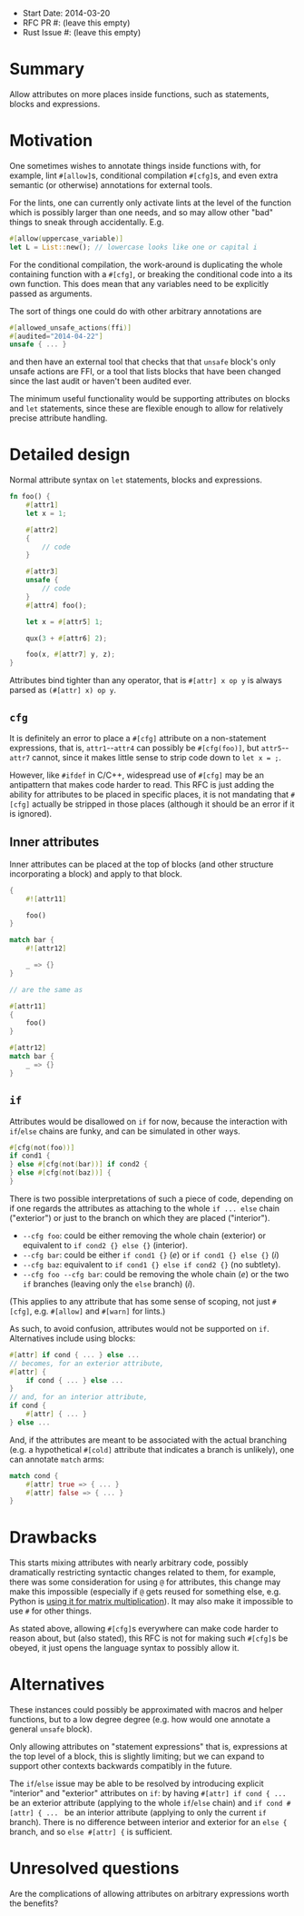 - Start Date: 2014-03-20
- RFC PR #: (leave this empty)
- Rust Issue #: (leave this empty)

# Summary

Allow attributes on more places inside functions, such as statements,
blocks and expressions.

# Motivation

One sometimes wishes to annotate things inside functions with, for
example, lint `#[allow]`s, conditional compilation `#[cfg]`s, and even
extra semantic (or otherwise) annotations for external tools.

For the lints, one can currently only activate lints at the level of
the function which is possibly larger than one needs, and so may allow
other "bad" things to sneak through accidentally. E.g.

```rust
#[allow(uppercase_variable)]
let L = List::new(); // lowercase looks like one or capital i
```

For the conditional compilation, the work-around is duplicating the
whole containing function with a `#[cfg]`, or breaking the conditional
code into a its own function. This does mean that any variables need
to be explicitly passed as arguments.

The sort of things one could do with other arbitrary annotations are

```rust
#[allowed_unsafe_actions(ffi)]
#[audited="2014-04-22"]
unsafe { ... }
```

and then have an external tool that checks that that `unsafe` block's
only unsafe actions are FFI, or a tool that lists blocks that have
been changed since the last audit or haven't been audited ever.

The minimum useful functionality would be supporting attributes on
blocks and `let` statements, since these are flexible enough to allow
for relatively precise attribute handling.

# Detailed design

Normal attribute syntax on `let` statements, blocks and expressions.

```rust
fn foo() {
    #[attr1]
    let x = 1;

    #[attr2]
    {
        // code
    }

    #[attr3]
    unsafe {
        // code
    }
    #[attr4] foo();

    let x = #[attr5] 1;

    qux(3 + #[attr6] 2);

    foo(x, #[attr7] y, z);
}
```

Attributes bind tighter than any operator, that is `#[attr] x op y` is
always parsed as `(#[attr] x) op y`.

## `cfg`

It is definitely an error to place a `#[cfg]` attribute on a
non-statement expressions, that is, `attr1`--`attr4` can possibly be
`#[cfg(foo)]`, but `attr5`--`attr7` cannot, since it makes little
sense to strip code down to `let x = ;`.

However, like `#ifdef` in C/C++, widespread use of `#[cfg]` may be an
antipattern that makes code harder to read. This RFC is just adding
the ability for attributes to be placed in specific places, it is not
mandating that `#[cfg]` actually be stripped in those places (although
it should be an error if it is ignored).

## Inner attributes

Inner attributes can be placed at the top of blocks (and other
structure incorporating a block) and apply to that block.

```rust
{
    #![attr11]

    foo()
}

match bar {
    #![attr12]

    _ => {}
}

// are the same as

#[attr11]
{
    foo()
}

#[attr12]
match bar {
    _ => {}
}
```

## `if`

Attributes would be disallowed on `if` for now, because the
interaction with `if`/`else` chains are funky, and can be simulated in
other ways.

```rust
#[cfg(not(foo))]
if cond1 {
} else #[cfg(not(bar))] if cond2 {
} else #[cfg(not(baz))] {
}
```

There is two possible interpretations of such a piece of code,
depending on if one regards the attributes as attaching to the whole
`if ... else` chain ("exterior") or just to the branch on which they
are placed ("interior").

- `--cfg foo`: could be either removing the whole chain (exterior) or
  equivalent to `if cond2 {} else {}` (interior).
- `--cfg bar`: could be either `if cond1 {}` (*e*) or `if cond1 {}
  else {}` (*i*)
- `--cfg baz`: equivalent to `if cond1 {} else if cond2 {}` (no subtlety).
- `--cfg foo --cfg bar`: could be removing the whole chain (*e*) or the two
  `if` branches (leaving only the `else` branch) (*i*).

(This applies to any attribute that has some sense of scoping, not
just `#[cfg]`, e.g. `#[allow]` and `#[warn]` for lints.)

As such, to avoid confusion, attributes would not be supported on
`if`. Alternatives include using blocks:

```rust
#[attr] if cond { ... } else ...
// becomes, for an exterior attribute,
#[attr] {
    if cond { ... } else ...
}
// and, for an interior attribute,
if cond {
    #[attr] { ... }
} else ...
```

And, if the attributes are meant to be associated with the actual
branching (e.g. a hypothetical `#[cold]` attribute that indicates a
branch is unlikely), one can annotate `match` arms:

```rust
match cond {
    #[attr] true => { ... }
    #[attr] false => { ... }
}
```

# Drawbacks

This starts mixing attributes with nearly arbitrary code, possibly
dramatically restricting syntactic changes related to them, for
example, there was some consideration for using `@` for attributes,
this change may make this impossible (especially if `@` gets reused
for something else, e.g. Python is
[using it for matrix multiplication](http://legacy.python.org/dev/peps/pep-0465/)). It
may also make it impossible to use `#` for other things.

As stated above, allowing `#[cfg]`s everywhere can make code harder to
reason about, but (also stated), this RFC is not for making such
`#[cfg]`s be obeyed, it just opens the language syntax to possibly
allow it.

# Alternatives

These instances could possibly be approximated with macros and helper
functions, but to a low degree degree (e.g. how would one annotate a
general `unsafe` block).

Only allowing attributes on "statement expressions" that is,
expressions at the top level of a block, this is slightly limiting;
but we can expand to support other contexts backwards compatibly in
the future.

The `if`/`else` issue may be able to be resolved by introducing
explicit "interior" and "exterior" attributes on `if`: by having
`#[attr] if cond { ...` be an exterior attribute (applying to the
whole `if`/`else` chain) and `if cond #[attr] { ... ` be an interior
attribute (applying to only the current `if` branch). There is no
difference between interior and exterior for an `else {` branch, and
so `else #[attr] {` is sufficient.


# Unresolved questions

Are the complications of allowing attributes on arbitrary
expressions worth the benefits?
